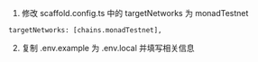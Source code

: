 1. 修改 scaffold.config.ts 中的 targetNetworks 为 monadTestnet
```
targetNetworks: [chains.monadTestnet],
```

2. 复制 .env.example 为 .env.local 并填写相关信息
